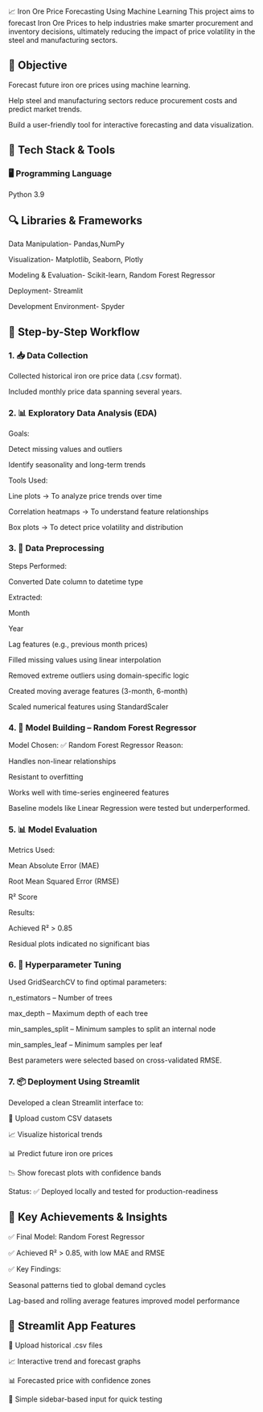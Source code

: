 📈 Iron Ore Price Forecasting Using Machine Learning
This project aims to forecast Iron Ore Prices to help industries make smarter procurement and inventory decisions, ultimately reducing the impact of price volatility in the steel and manufacturing sectors.

## 🎯 Objective
Forecast future iron ore prices using machine learning.

Help steel and manufacturing sectors reduce procurement costs and predict market trends.

Build a user-friendly tool for interactive forecasting and data visualization.

## 🧰 Tech Stack & Tools
### 🖥 Programming Language
Python 3.9

## 🔍 Libraries & Frameworks
Data Manipulation- Pandas,NumPy

Visualization- Matplotlib, Seaborn, Plotly

Modeling & Evaluation- Scikit-learn, Random Forest Regressor

Deployment- Streamlit

Development Environment- Spyder

## 🔄 Step-by-Step Workflow
### 1. 📥 Data Collection
Collected historical iron ore price data (.csv format).

Included monthly price data spanning several years.

### 2. 📊 Exploratory Data Analysis (EDA)
Goals:

Detect missing values and outliers

Identify seasonality and long-term trends

Tools Used:

Line plots → To analyze price trends over time

Correlation heatmaps → To understand feature relationships

Box plots → To detect price volatility and distribution

### 3. 🧼 Data Preprocessing
Steps Performed:

Converted Date column to datetime type

Extracted:

Month

Year

Lag features (e.g., previous month prices)

Filled missing values using linear interpolation

Removed extreme outliers using domain-specific logic

Created moving average features (3-month, 6-month)

Scaled numerical features using StandardScaler

### 4. 🧠 Model Building – Random Forest Regressor
Model Chosen: ✅ Random Forest Regressor
Reason:

Handles non-linear relationships

Resistant to overfitting

Works well with time-series engineered features

Baseline models like Linear Regression were tested but underperformed.

### 5. 📊 Model Evaluation
Metrics Used:

Mean Absolute Error (MAE)

Root Mean Squared Error (RMSE)

R² Score

Results:

Achieved R² > 0.85

Residual plots indicated no significant bias

### 6. 🔧 Hyperparameter Tuning
Used GridSearchCV to find optimal parameters:

n_estimators – Number of trees

max_depth – Maximum depth of each tree

min_samples_split – Minimum samples to split an internal node

min_samples_leaf – Minimum samples per leaf

Best parameters were selected based on cross-validated RMSE.

### 7. 📦 Deployment Using Streamlit
Developed a clean Streamlit interface to:

📂 Upload custom CSV datasets

📈 Visualize historical trends

📊 Predict future iron ore prices

📉 Show forecast plots with confidence bands

Status:
✅ Deployed locally and tested for production-readiness

## 🌟 Key Achievements & Insights
✅ Final Model: Random Forest Regressor

✅ Achieved R² > 0.85, with low MAE and RMSE

✅ Key Findings:

Seasonal patterns tied to global demand cycles

Lag-based and rolling average features improved model performance

## 📌 Streamlit App Features
📂 Upload historical .csv files

📈 Interactive trend and forecast graphs

📊 Forecasted price with confidence zones

🔧 Simple sidebar-based input for quick testing














